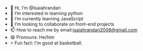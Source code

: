 - 👋 Hi, I’m @Isaiahrandari
- 👀 I’m interested in learning python
- 🌱 I’m currently learning JavaScript
- 💞️ I’m looking to collaborate on front-end projects
- 📫 How to reach me by email:isaiahrandari2008@gmail.com
- 😄 Pronouns: He/him
- ⚡ Fun fact: I'm good at basketball.

<!---
Isaiahrandari/Isaiahrandari is a ✨ special ✨ repository because its `README.md` (this file) appears on your GitHub profile.
You can click the Preview link to take a look at your changes.
--->
